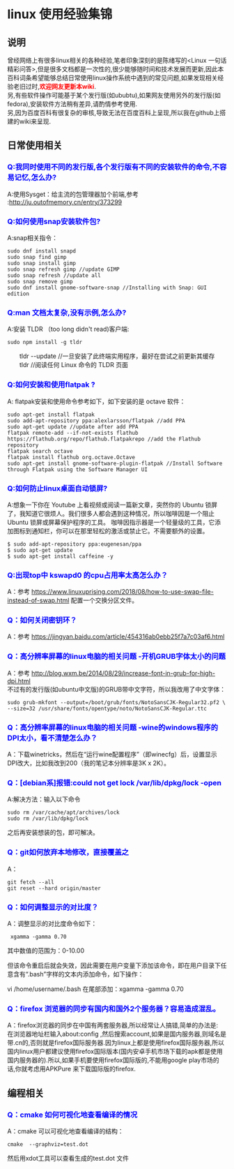 #  linux 使用经验集锦
## 说明  
曾经网络上有很多linux相关的各种经验,笔者印象深刻的是陈绪写的<Linux 一句话精彩问答>,但是很多文档都是一次性的,很少能够随时间和技术发展而更新,因此本百科词条希望能够总结日常使用linux操作系统中遇到的常见问题,如果发现相关经验老旧过时,**<font color=red>欢迎网友更新本wiki</font>**.  
另,有些软件操作可能基于某个发行版(如ububtu),如果网友使用另外的发行版(如fedora),安装软件方法稍有差异,请酌情参考使用.  
另,因为百度百科有很复杂的审核,导致无法在百度百科上呈现,所以我在github上搭建的wiki来呈现.

## 日常使用相关
### <font color=blue>Q:我同时使用不同的发行版,各个发行版有不同的安装软件的命令,不容易记忆,怎么办?</font>

A:使用Sysget：给主流的包管理器加个前端,参考 :http://ju.outofmemory.cn/entry/373299
### <font color=blue>Q:如何使用snap安装软件包?</font>
A:snap相关指令： 

    sudo dnf install snapd  
    sudo snap find gimp  
    sudo snap install gimp  
    sudo snap refresh gimp //update GIMP  
    sudo snap refresh //update all  
    sudo snap remove gimp  
    sudo dnf install gnome-software-snap //Installing with Snap: GUI edition 

### <font color=blue>Q:man 文档太复杂,没有示例,怎么办?</font>

A:安装 TLDR （too long didn't read)客户端:

    sudo npm install -g tldr  
　　tldr --update //一旦安装了此终端实用程序，最好在尝试之前更新其缓存  
　　tldr <commandname> //阅读任何 Linux 命令的 TLDR 页面  

### <font color=blue>Q:如何安装和使用flatpak ?</font>
A: flatpak安装和使用命令参考如下，如下安装的是 octave 软件：  

    sudo apt-get install flatpak  
    sudo add-apt-repository ppa:alexlarsson/flatpak //add PPA  
    sudo apt-get update //update after add PPA  
    flatpak remote-add --if-not-exists flathub https://flathub.org/repo/flathub.flatpakrepo //add the Flathub repository  
    flatpak search octave  
    flatpak install flathub org.octave.Octave  
    sudo apt-get install gnome-software-plugin-flatpak //Install Software through Flatpak using the Software Manager UI  

### <font color=blue>Q:如何防止linux桌面自动锁屏?</font>
A:想象一下你在 Youtube 上看视频或阅读一篇新文章，突然你的 Ubuntu 锁屏了，我知道它很烦人。我们很多人都会遇到这种情况，所以咖啡因是一个阻止 Ubuntu 锁屏或屏幕保护程序的工具。
咖啡因指示器是一个轻量级的工具，它添加图标到通知栏，你可以在那里轻松的激活或禁止它。不需要额外的设置。

    $ sudo add-apt-repository ppa:eugenesan/ppa
    $ sudo apt-get update
    $ sudo apt-get install caffeine -y

### <font color=blue>Q:出现top中 kswapd0 的cpu占用率太高怎么办？</font>
A：参考 https://www.linuxuprising.com/2018/08/how-to-use-swap-file-instead-of-swap.html 配置一个交换分区文件。

### <font color=blue>Q：如何关闭密钥环？</font>
A：参考 https://jingyan.baidu.com/article/454316ab0ebb25f7a7c03af6.html

### <font color=blue>Q：高分辨率屏幕的linux电脑的相关问题 -开机GRUB字体太小的问题</font>
A：参考 http://blog.wxm.be/2014/08/29/increase-font-in-grub-for-high-dpi.html  
  不过有的发行版(如ubuntu中文版)的GRUB带中文字符，所以我改用了中文字体：  

    sudo grub-mkfont --output=/boot/grub/fonts/NotoSansCJK-Regular32.pf2 \
    --size=32 /usr/share/fonts/opentype/noto/NotoSansCJK-Regular.ttc

### <font color=blue>Q：高分辨率屏幕的linux电脑的相关问题 -wine的windows程序的DPI太小，看不清楚怎么办？</font>
A：下载winetricks，然后在“运行wine配置程序”（即winecfg）后，设置显示DPI改大，比如我改到200（我的笔记本分辨率是3K x 2K）。

### <font color=blue>Q：[debian系]报错:could not get lock /var/lib/dpkg/lock -open</font>
 A:解决方法：输入以下命令    

    sudo rm /var/cache/apt/archives/lock  
    sudo rm /var/lib/dpkg/lock
之后再安装想装的包，即可解决。


### <font color=blue>Q：git如何放弃本地修改，直接覆盖之</font>

A：    

    git fetch --all    
    git reset --hard origin/master


### <font color=blue>Q：如何调整显示的对比度？</font>
A：调整显示的对比度命令如下：   

     xgamma -gamma 0.70

其中数值的范围为：0-10.00                        

但该命令重启后就会失效，因此需要在用户变量下添加该命令，即在用户目录下任意含有“.bash”字样的文本内添加命令，如下操作：

vi /home/username/.bash   在尾部添加：xgamma -gamma 0.70


### <font color=blue>Q：firefox 浏览器的同步有国内和国外2个服务器？容易造成混乱。</font>

A：firefox浏览器的同步在中国有两套服务器,所以经常让人搞错,简单的办法是:  
在浏览器地址栏输入about:config ,然后搜索account,如果是国内服务器,则域名是带.cn的,否则就是firefox国际服务器.因为linux上都是使用firefox国际服务器,所以国内linux用户都建议使用firefox国际版本(国内安卓手机市场下载的apk都是使用国内服务器的).所以,如果手机要使用firefox国际版的,不能用google play市场的话,你就考虑用APKPure 来下载国际版的firefox.



## 编程相关
### <font color=blue>Q：cmake 如何可视化地查看编译的情况</font>
A：cmake 可以可视化地查看编译的结构：

    cmake  --graphviz=test.dot

然后用xdot工具可以查看生成的test.dot 文件

